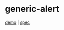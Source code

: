 # generic-alert

[demo](https://modest-bhaskara-e8742f.netlify.app/generic-alert/demo/index.html) | [spec](https://www.w3.org/TR/wai-aria-practices/#alert)